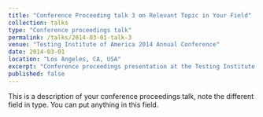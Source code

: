 ```yaml
---
title: "Conference Proceeding talk 3 on Relevant Topic in Your Field"
collection: talks
type: "Conference proceedings talk"
permalink: /talks/2014-03-01-talk-3
venue: "Testing Institute of America 2014 Annual Conference"
date: 2014-03-01
location: "Los Angeles, CA, USA"
excerpt: "Conference proceedings presentation at the Testing Institute of America 2014 Annual Conference."
published: false
---
```


This is a description of your conference proceedings talk, note the different field in type. You can put anything in this field.
